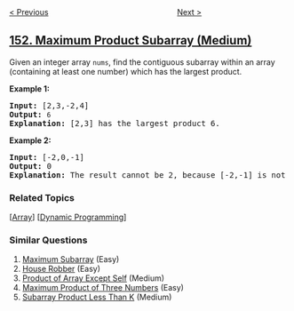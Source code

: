 <!--|This file generated by command(leetcode description); DO NOT EDIT.    |-->
<!--+----------------------------------------------------------------------+-->
<!--|@author    openset <openset.wang@gmail.com>                           |-->
<!--|@link      https://github.com/openset                                 |-->
<!--|@home      https://github.com/tonymontaro/leetcode-hints                        |-->
<!--+----------------------------------------------------------------------+-->

[< Previous](https://github.com/tonymontaro/leetcode-hints/tree/master/problems/reverse-words-in-a-string "Reverse Words in a String")
　　　　　　　　　　　　　　　　
[Next >](https://github.com/tonymontaro/leetcode-hints/tree/master/problems/find-minimum-in-rotated-sorted-array "Find Minimum in Rotated Sorted Array")

## [152. Maximum Product Subarray (Medium)](https://leetcode.com/problems/maximum-product-subarray "乘积最大子序列")

<p>Given an integer array&nbsp;<code>nums</code>, find the contiguous subarray within an array (containing at least one number) which has the largest product.</p>

<p><strong>Example 1:</strong></p>

<pre>
<strong>Input:</strong> [2,3,-2,4]
<strong>Output:</strong> <code>6</code>
<strong>Explanation:</strong>&nbsp;[2,3] has the largest product 6.
</pre>

<p><strong>Example 2:</strong></p>

<pre>
<strong>Input:</strong> [-2,0,-1]
<strong>Output:</strong> 0
<strong>Explanation:</strong>&nbsp;The result cannot be 2, because [-2,-1] is not a subarray.</pre>

### Related Topics
  [[Array](https://github.com/tonymontaro/leetcode-hints/tree/master/tag/array/README.md)]
  [[Dynamic Programming](https://github.com/tonymontaro/leetcode-hints/tree/master/tag/dynamic-programming/README.md)]

### Similar Questions
  1. [Maximum Subarray](https://github.com/tonymontaro/leetcode-hints/tree/master/problems/maximum-subarray) (Easy)
  1. [House Robber](https://github.com/tonymontaro/leetcode-hints/tree/master/problems/house-robber) (Easy)
  1. [Product of Array Except Self](https://github.com/tonymontaro/leetcode-hints/tree/master/problems/product-of-array-except-self) (Medium)
  1. [Maximum Product of Three Numbers](https://github.com/tonymontaro/leetcode-hints/tree/master/problems/maximum-product-of-three-numbers) (Easy)
  1. [Subarray Product Less Than K](https://github.com/tonymontaro/leetcode-hints/tree/master/problems/subarray-product-less-than-k) (Medium)

